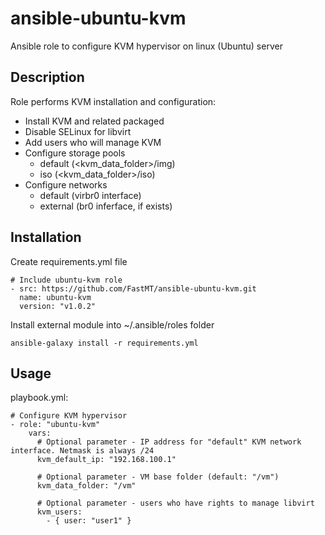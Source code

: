 # ansible-ubuntu-kvm
Ansible role to configure KVM hypervisor on linux (Ubuntu) server 

## Description

Role performs KVM installation and configuration:
 - Install KVM and related packaged
 - Disable SELinux for libvirt
 - Add users who will manage KVM
 - Configure storage pools
   - default (<kvm_data_folder>/img)
   - iso (<kvm_data_folder>/iso)
 - Configure networks
   - default (virbr0 interface)
   - external (br0 inferface, if exists)

## Installation

Create requirements.yml file

```
# Include ubuntu-kvm role
- src: https://github.com/FastMT/ansible-ubuntu-kvm.git
  name: ubuntu-kvm
  version: "v1.0.2"
```

Install external module into ~/.ansible/roles folder

```
ansible-galaxy install -r requirements.yml
```

## Usage

playbook.yml:

```
# Configure KVM hypervisor
- role: "ubuntu-kvm"
    vars:
      # Optional parameter - IP address for "default" KVM network interface. Netmask is always /24
      kvm_default_ip: "192.168.100.1"

      # Optional parameter - VM base folder (default: "/vm")
      kvm_data_folder: "/vm"

      # Optional parameter - users who have rights to manage libvirt
      kvm_users:
        - { user: "user1" }

```        